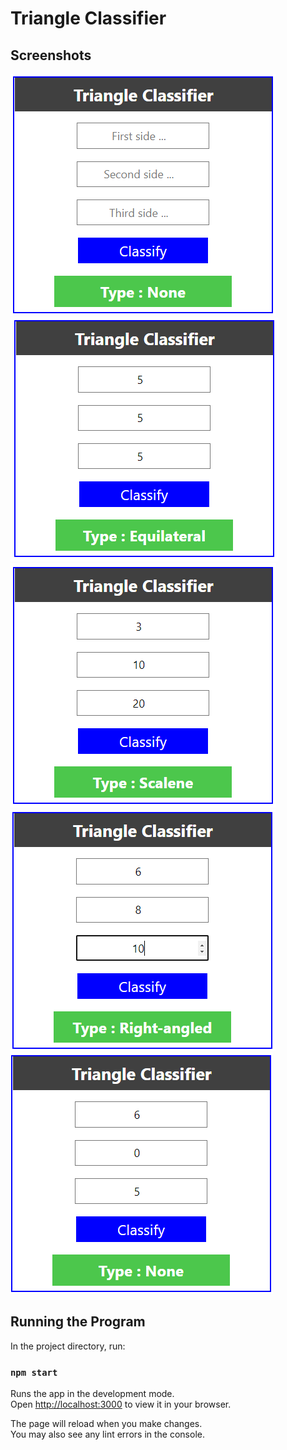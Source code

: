 # Triangle Classifier

## Screenshots
![img](https://github.com/nemzyxt/triangle-classifier/blob/main/screenshots/pic1.png?raw=true)
![img](https://github.com/nemzyxt/triangle-classifier/blob/main/screenshots/pic2.png?raw=true)
![img](https://github.com/nemzyxt/triangle-classifier/blob/main/screenshots/pic3.png?raw=true)
![img](https://github.com/nemzyxt/triangle-classifier/blob/main/screenshots/pic4.png?raw=true)
![img](https://github.com/nemzyxt/triangle-classifier/blob/main/screenshots/pic5.png?raw=true)

## Running the Program

In the project directory, run:

### `npm start`

Runs the app in the development mode.\
Open [http://localhost:3000](http://localhost:3000) to view it in your browser.

The page will reload when you make changes.\
You may also see any lint errors in the console.

